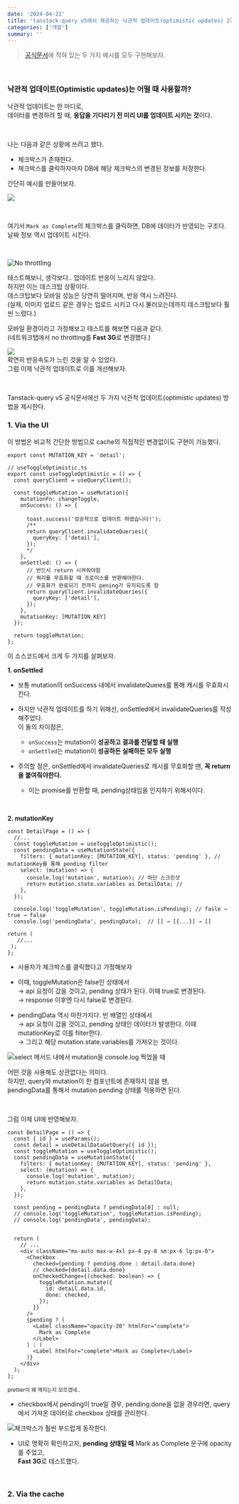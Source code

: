 ```yaml
---
date: '2024-04-21'
title: 'tanstack-query v5에서 제공하는 낙관적 업데이트(optimistic updates) 2가지 방법'
categories: ['개발']
summary: ''
---
```


> [공식문서](https://tanstack.com/query/latest/docs/framework/react/guides/optimistic-updates)에 적혀 있는 두 가지 예시를 모두 구현해보자.

<br/>

### 낙관적 업데이트(Optimistic updates)는 어떨 때 사용할까?

낙관적 업데이트는 한 마디로,  
데이터를 변경하려 할 때, **응답을 기다리기 전 미리 UI를 업데이트 시키는 것**이다.

<br/>

나는 다음과 같은 상황에 쓰려고 했다.

- 체크박스가 존재한다.
- 체크박스를 클릭하자마자 DB에 해당 체크박스의 변경된 정보를 저장한다.

간단히 예시를 만들어보자.

![](./detail-ui.png)

<br/>

여기서 `Mark as Complete`의 체크박스를 클릭하면, DB에 데이터가 반영되는 구조다.  
날짜 정보 역시 업데이트 시킨다.

<br/>

![No throttling](./No-throttling.gif)

테스트해보니, 생각보다.. 업데이트 반응이 느리지 않았다.  
하지만 이는 데스크탑 상황이다.  
데스크탑보다 모바일 성능은 당연히 떨어지며, 반응 역시 느려진다.  
(실제, 이미지 업로드 같은 경우는 업로드 시키고 다시 불러오는데까지 데스크탑보다 훨씬 느렸다.)

모바일 환경이라고 가정해보고 테스트를 해보면 다음과 같다.  
(네트워크탭에서 no throtting를 **Fast 3G**로 변경했다.)

![](./fast-3g.gif)  
확연히 반응속도가 느린 것을 알 수 있었다.  
그럼 이제 낙관적 업데이트로 이를 개선해보자.

<br/>

Tanstack-query v5 공식문서에선 두 가지 낙관적 업데이트(optimistic updates) 방법을 제시한다.

### 1. Via the UI

이 방법은 비교적 간단한 방법으로 cache의 직접적인 변경없이도 구현이 가능했다.

```TSX
export const MUTATION_KEY = 'detail';

// useToggleOptimistic.ts
export const useToggleOptimistic = () => {
  const queryClient = useQueryClient();

  const toggleMutation = useMutation({
    mutationFn: changeToggle,
    onSuccess: () => {

      toast.success('성공적으로 업데이트 하였습니다!');
      /**
      return queryClient.invalidateQueries({
        queryKey: ['detail'],
      });
      */
    },
    onSettled: () => {
      // 반드시 return 시켜줘야함
      // 쿼리를 무효화할 때 프로미스를 반환해야한다.
      // 무효화가 완료되기 전까지 pening가 유지되도록 함
      return queryClient.invalidateQueries({
        queryKey: ['detail'],
      });
    },
    mutationKey: [MUTATION_KEY]
  });

  return toggleMutation;
};
```

이 소스코드에서 크게 두 가지를 살펴보자.

**1. onSettled**

- 보통 mutation의 onSuccess 내에서 invalidateQueies를 통해 캐시를 무효화시킨다.
- 하지만 낙관적 업데이트를 하기 위해선, onSettled에서 invalidateQueries를 작성해주었다.  
  이 둘의 차이점은,

  - `onSuccess`는 mutation이 **성공하고 결과를 전달할 때 실행**
  - `onSettled`는 mutation이 **성공하든 실패하든 모두 실행**

- 주의할 점은, onSettled에서 invalidateQueries로 캐시를 무효화할 땐, **꼭 return을 붙여줘야한다.**
  - 이는 promise를 반환할 때, pending상태임을 인지하기 위해서이다.

<br/>

**2. mutationKey**

```TSX
const DetailPage = () => {
  //...
  const toggleMutation = useToggleOptimistic();
  const pendingData = useMutationState({
    filters: { mutationKey: [MUTATION_KEY], status: 'pending' }, // mutationKey를 통해 pending filter
    select: (mutation) => {
      console.log('mutation', mutation); // 하단 스크린샷
      return mutation.state.variables as DetailData; //
    },
  });

  console.log('toggleMutation', toggleMutation.isPending); // fasle → true → false
  console.log('pendingData', pendingData);  // [] → [{...}] → []

return (
   //...
 );
};
```

- 사용자가 체크박스를 클릭했다고 가정해보자

- 이때, toggleMutation은 false인 상태에서  
  → api 요청이 갔을 것이고, pending 상태가 된다. 이때 true로 변경된다.  
  → response 이후엔 다시 false로 변경된다.
- pendingData 역시 마찬가지다. 빈 배열인 상태에서  
  → api 요청이 갔을 것이고, pending 상태인 데이터가 발생한다. 이때 mutationKey로 이를 filter한다.  
  → 그리고 해당 mutation.state.variables를 가져오는 것이다.

![select 메서드 내에서 mutation을 console.log 찍었을 때](./mutationKey.png)

어떤 것을 사용해도 상관없다는 의미다.  
하지만, query와 mutation이 한 컴포넌트에 존재하지 않을 땐,  
pendingData를 통해서 mutation pending 상태를 적용하면 된다.

<br/>

그럼 이제 UI에 반영해보자.

```TSX
const DetailPage = () => {
  const { id } = useParams();
  const detail = useDetailDataGetQuery({ id });
  const toggleMutation = useToggleOptimistic();
  const pendingData = useMutationState({
    filters: { mutationKey: [MUTATION_KEY], status: 'pending' },
    select: (mutation) => {
      console.log('mutation', mutation);
      return mutation.state.variables as DetailData;
    },
  });

  const pending = pendingData ? pendingData[0] : null;
  // console.log('toggleMutation', toggleMutation.isPending);
  // console.log('pendingData', pendingData);


  return (
    // ...
    <div className="mx-auto max-w-4xl px-4 py-8 sm:px-6 lg:px-8">
      <Checkbox
        checked={pending ? pending.done : detail.data.done}
        // checked={detail.data.done}
        onCheckedChange={(checked: boolean) => {
          toggleMutation.mutate({
            id: detail.data.id,
            done: checked,
          });
        }}
      />
      {pending ? (
        <Label className="opacity-20" htmlFor="complete">
          Mark as Complete
        </Label>
      ) : (
        <Label htmlFor="complete">Mark as Complete</Label>
      )}
    </div>
  );
};
```

<small>prettier이 왜 깨지는지 모르겠네..</small>

- checkbox에서 pending이 true일 경우, pending.done을 없을 경우라면, query에서 가져온 데이터로 checkbox 상태를 관리한다.

![체크박스가 훨씬 부드럽게 동작한다.](./optimistic-update.gif)

- UI로 명확히 확인하고자, **pending 상태일 때** Mark as Complete 문구에 opacity를 주었고,  
  **Fast 3G**로 테스트했다.

<br/>

### 2. Via the cache
